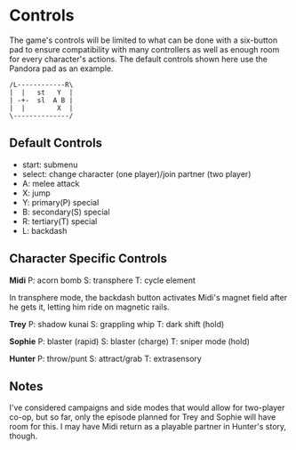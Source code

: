 # Controls

The game's controls will be limited to what can be done with a six-button pad to ensure compatibility with many controllers as well as enough room for every character's actions. The default controls shown here use the Pandora pad as an example.

```
/L------------R\
|  |   st   Y  |
| -+-  sl  A B |
|  |        X  |
\--------------/
```

## Default Controls
* start: submenu
* select: change character (one player)/join partner (two player)
* A: melee attack
* X: jump
* Y: primary(P) special
* B: secondary(S) special
* R: tertiary(T) special
* L: backdash

## Character Specific Controls

**Midi**
P: acorn bomb
S: transphere 
T: cycle element

In transphere mode, the backdash button activates Midi's magnet field after he gets it, letting him ride on magnetic rails.

**Trey**
P: shadow kunai
S: grappling whip
T: dark shift (hold)

**Sophie**
P: blaster (rapid)
S: blaster (charge)
T: sniper mode (hold)

**Hunter**
P: throw/punt
S: attract/grab
T: extrasensory

## Notes

I've considered campaigns and side modes that would allow for two-player co-op, but so far, only the episode planned for Trey and Sophie will have room for this. I may have Midi return as a playable partner in Hunter's story, though.
